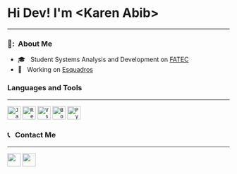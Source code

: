 <html>
  <h1>Hi Dev! I'm &lt;Karen Abib&gt;</h1>
  <hr>
  
  <h3> 👧: &nbsp;About Me </h3>
  
  - 🎓 &nbsp; Student Systems Analysis and Development on <a href="franca.edu.br">FATEC</a>
  - 💼 &nbsp; Working  on <a href="https://www.esquadros.com.br/">Esquadros</a>
  
  
  <h3>Languages and Tools</h3>
  <hr>
    <code><img height="30" src="https://img.shields.io/badge/JavaScript-F7DF1E?style=flat&logo=javascript&logoColor=black" alt="JavaScript"/></code>
    <code><img height="30" src="https://img.shields.io/badge/-React-CC342D?style=flat&logo=React&color=#fc03f0" alt="React"/></code>
    <code><img height="30" src="https://img.shields.io/badge/-VSCode-171615?style=flat&logo=Visual+Studio+Code&logoColor=white&color=fc03f0" alt="Vs"/></code>
    <code><img height="30" src="https://img.shields.io/badge/-Bootstrap-171615?style=flat&logo=Bootstrap&color=fc03f0&logoColor=white" alt="Bootstrap"/></code>
    <code><img height="30" src="https://img.shields.io/badge/HTML5-E34F26?style=flat&logo=html5&logoColor=white" alt="Python"/></code>
  
  <h3> 📞 &nbsp; Contact Me</h3>
  <hr>
  <p align="left">
  <a address="mailto:karen.abib@gmail.com" alt="Gmail">
  <img height=30 src="https://img.shields.io/badge/-Gmail-FF0000?style=flat&labelColor=FF0000&logo=gmail&logoColor=white&link=karen.abib@gmail.com" /></a>

  <a href="https://www.linkedin.com/in/karen-abib/" alt="Linkedin">
  <img height=30 src="https://img.shields.io/badge/-Linkedin-0e76a8?style=flat&logo=Linkedin&logoColor=white&link=https://www.linkedin.com/in/karen-abib/" /></a>

</p>
</html>
